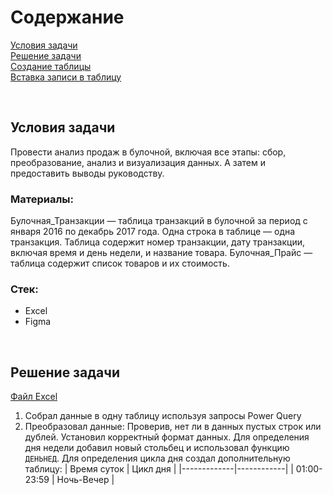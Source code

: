 # Содержание <br>
[Условия задачи](#T1) <br>
[Решение задачи](#T2) <br>
[Создание таблицы](#T3) <br>
[Вставка записи в таблицу](#T4) <br>

<br><a name="T1"></a> 
## Условия задачи
Провести анализ продаж в булочной, включая все этапы: сбор, преобразование, анализ и визуализация данных. А затем и предоставить выводы руководству.

### Материалы:
Булочная_Транзакции — таблица транзакций в булочной за период с января 2016 по декабрь 2017 года. Одна строка в таблице — одна транзакция. Таблица содержит номер транзакции, дату транзакции, включая время и день недели, и название товара.
Булочная_Прайс — таблица содержит список товаров и их стоимость.

### Стек:
- Excel
- Figma

<br><a name="T2"></a> 
## Решение задачи
[Файл Excel](https://github.com/Gotlfar/Study-projects/blob/main/01_Bakery/Булат_Мигранов_Проект_1.xlsx)
1. Собрал данные в одну таблицу используя запросы Power Query
2. Преобразовал данные: Проверив, нет ли в данных пустых строк или дублей. Установил корректный формат данных. Для определения дня недели добавил новый стольбец и использовал функцию `ДЕНЬНЕД`. Для определения цикла дня создал дополнительную таблицу:
| Время суток | Цикл дня   |
|-------------|------------|
| 01:00-23:59 | Ночь-Вечер |
